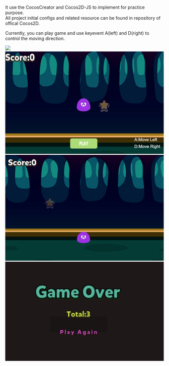 It use the CocosCreator and Cocos2D-JS to implement for practice purpose.  
All project initial configs and related resource can be found in repository of offical Cocos2D.  

Currently, you can play game and use keyevent A(left) and D(right) to control the moving direction.  

<a href='https://github.com/YomiRY/StarCatcher/blob/master/readme_resources/android_v1.2.0.apk'><img src='https://github.com/YomiRY/StarCatcher/blob/master/readme_resources/android_download.jpg' width='220px'/></a>
![v1.1.0](readme_resources/game_snapshot_v1.1.0_1.png)
![v1.1.0](readme_resources/game_snapshot_v1.1.0_2.png)
![v1.1.0](readme_resources/game_snapshot_v1.2.0_3.png)
